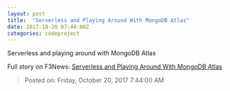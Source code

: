 ```yaml
---
layout: post
title:  "Serverless and Playing Around With MongoDB Atlas"
date: 2017-10-20 07:44:00Z
categories: codeproject
---
```


Serverless and playing around with MongoDB Atlas


Full story on F3News: [Serverless and Playing Around With MongoDB Atlas](http://www.f3nws.com/n/YXgTPD)

> Posted on: Friday, October 20, 2017 7:44:00 AM
